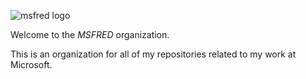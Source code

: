 ![msfred logo](https://user-images.githubusercontent.com/102371320/182639542-a9c86122-3b1e-4ed5-85a6-3c067de1eac6.png)

Welcome to the _MSFRED_ organization.

This is an organization for all of my repositories related to my work at Microsoft.
